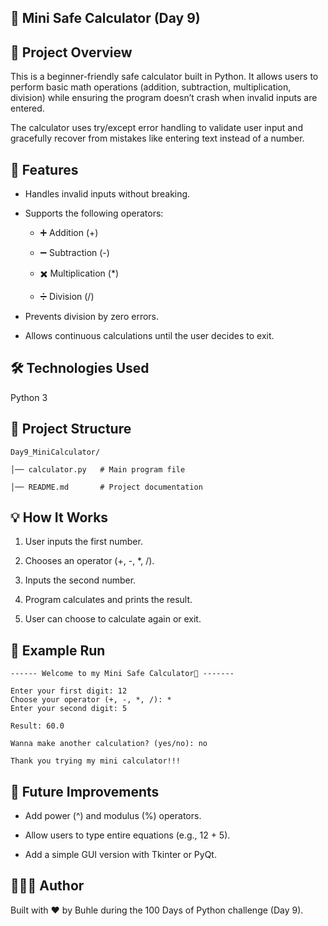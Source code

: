 ## 🧮 Mini Safe Calculator (Day 9)

## 📌 Project Overview

This is a beginner-friendly safe calculator built in Python.
It allows users to perform basic math operations (addition, subtraction, multiplication, division) while ensuring the program doesn’t crash when invalid inputs are entered.

The calculator uses try/except error handling to validate user input and gracefully recover from mistakes like entering text instead of a number.


## 🚀 Features

- Handles invalid inputs without breaking.

- Supports the following operators:

    - ➕ Addition (+)

    - ➖ Subtraction (-)

    - ✖️ Multiplication (*)

    - ➗ Division (/)

- Prevents division by zero errors.

- Allows continuous calculations until the user decides to exit.


## 🛠️ Technologies Used

Python 3

## 📂 Project Structure

```
Day9_MiniCalculator/

│── calculator.py   # Main program file

│── README.md       # Project documentation

```

## 💡 How It Works

1. User inputs the first number.

2. Chooses an operator (+, -, *, /).

3. Inputs the second number.

4. Program calculates and prints the result.

5. User can choose to calculate again or exit.

## 📝 Example Run

```
------ Welcome to my Mini Safe Calculator📝 -------

Enter your first digit: 12
Choose your operator (+, -, *, /): *
Enter your second digit: 5

Result: 60.0

Wanna make another calculation? (yes/no): no

Thank you trying my mini calculator!!!

```

## 🔮 Future Improvements

- Add power (^) and modulus (%) operators.

- Allow users to type entire equations (e.g., 12 + 5).

- Add a simple GUI version with Tkinter or PyQt.


## 👩🏽‍💻 Author

Built with ❤️ by Buhle during the 100 Days of Python challenge (Day 9).